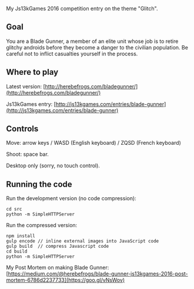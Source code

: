My Js13kGames 2016 competition entry on the theme "Glitch".

Goal
----

You are a Blade Gunner, a member of an elite unit whose job is to retire glitchy androids before they become a danger to the civilian population. Be careful not to inflict casualties yourself in the process.

Where to play
-------------
Latest version: [http://herebefrogs.com/bladegunner/](http://herebefrogs.com/bladegunner/)

Js13kGames entry: [http://js13kgames.com/entries/blade-gunner](http://js13kgames.com/entries/blade-gunner)

Controls
-----------
Move: arrow keys / WASD (English keyboard) / ZQSD (French keyboard)

Shoot: space bar.

Desktop only (sorry, no touch control).

Running the code
-------------
Run the development version (no code compression):

	cd src
	python -m SimpleHTTPServer

Run the compressed version:

	npm install
	gulp encode // inline external images into JavaScript code
	gulp build  // compress Javascript code
	cd build
	python -m SimpleHTTPServer
	
My Post Mortem on making Blade Gunner: [https://medium.com/@herebefrogs/blade-gunner-js13kgames-2016-post-mortem-6786d2237733](https://goo.gl/vNsWov)









